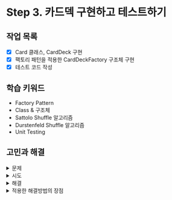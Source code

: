 # Step 3. 카드덱 구현하고 테스트하기

## 작업 목록

- [x] Card 클래스, CardDeck 구현
- [x] 팩토리 패턴을 적용한 CardDeckFactory 구조체 구현
- [x] 테스트 코드 작성

## 학습 키워드

- Factory Pattern
- Class & 구조체
- Sattolo Shuffle 알고리즘
- Durstenfeld Shuffle 알고리즘
- Unit Testing

## 고민과 해결

<details>
<summary>문제</summary>
  - CardDeck 인스턴스 생성에 필요한 복잡한 작업을 CardDeckFactory에 모두 위임하였는데 CardDeck.reset 호출 시 다시 Card 인스턴스를 만들어 덱에 채워야하는 문제가 생겼습니다.
</details>

<details>
  <summary>시도</summary>
  - CardDeck.reset 내부에서 CardDeckFactory 를 사용해 다시 덱을 채워우면 해결되나 코드간 결합도가 높아지는 문제가 발생했습니다.
</details>

<details>
  <summary>해결</summary>
  - Card 클래스는 Reference Semantic 방식으로 동작한다는 점을 고려했습니다.
  - CardDeck.cache 속성을 추가해 CardDeck.removeOne 호출 시 내부에서 cache 배열에 draw 된 카드를 저장시켰습니다.
  - reset 호출 시 cache 의 저장된 덱 정보([Card]) 를 활용하는 방법으로 CardDeckFactory 와 분리하여 해결했습니다.
</details>

<details>
  <summary>적용한 해결방법의 장점</summary>
  - 상위 모듈에서 removeOne 을 사용해 draw 한 카드와 cache에 담긴 카드 모두 같은 인스턴스를 가리키고 있어 메모리 활용 측면에서도 효율적일 것이라고 생각합니다.
  - Card 의 속성은 immutable 하게 정의되었기 때문에 상위 모듈과 하위 모듈이 같은 인스턴스를 참조하더라도 문제가 되지 않을 것이라고 생각합니다.
</details>
